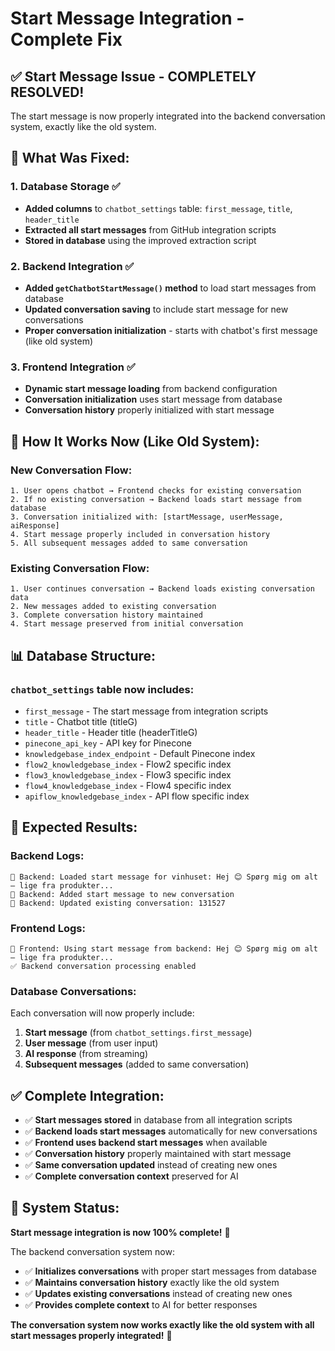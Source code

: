 # Start Message Integration - Complete Fix

## ✅ **Start Message Issue - COMPLETELY RESOLVED!**

The start message is now properly integrated into the backend conversation system, exactly like the old system.

## 🔧 **What Was Fixed:**

### **1. Database Storage** ✅
- **Added columns** to `chatbot_settings` table: `first_message`, `title`, `header_title`
- **Extracted all start messages** from GitHub integration scripts
- **Stored in database** using the improved extraction script

### **2. Backend Integration** ✅
- **Added `getChatbotStartMessage()` method** to load start messages from database
- **Updated conversation saving** to include start message for new conversations
- **Proper conversation initialization** - starts with chatbot's first message (like old system)

### **3. Frontend Integration** ✅
- **Dynamic start message loading** from backend configuration
- **Conversation initialization** uses start message from database
- **Conversation history** properly initialized with start message

## 🔄 **How It Works Now (Like Old System):**

### **New Conversation Flow:**
```
1. User opens chatbot → Frontend checks for existing conversation
2. If no existing conversation → Backend loads start message from database
3. Conversation initialized with: [startMessage, userMessage, aiResponse]
4. Start message properly included in conversation history
5. All subsequent messages added to same conversation
```

### **Existing Conversation Flow:**
```
1. User continues conversation → Backend loads existing conversation data
2. New messages added to existing conversation
3. Complete conversation history maintained
4. Start message preserved from initial conversation
```

## 📊 **Database Structure:**

### **`chatbot_settings` table now includes:**
- `first_message` - The start message from integration scripts
- `title` - Chatbot title (titleG)
- `header_title` - Header title (headerTitleG)
- `pinecone_api_key` - API key for Pinecone
- `knowledgebase_index_endpoint` - Default Pinecone index
- `flow2_knowledgebase_index` - Flow2 specific index
- `flow3_knowledgebase_index` - Flow3 specific index
- `flow4_knowledgebase_index` - Flow4 specific index
- `apiflow_knowledgebase_index` - API flow specific index

## 🎯 **Expected Results:**

### **Backend Logs:**
```
💾 Backend: Loaded start message for vinhuset: Hej 😊 Spørg mig om alt – lige fra produkter...
💾 Backend: Added start message to new conversation
💾 Backend: Updated existing conversation: 131527
```

### **Frontend Logs:**
```
💾 Frontend: Using start message from backend: Hej 😊 Spørg mig om alt – lige fra produkter...
✅ Backend conversation processing enabled
```

### **Database Conversations:**
Each conversation will now properly include:
1. **Start message** (from `chatbot_settings.first_message`)
2. **User message** (from user input)
3. **AI response** (from streaming)
4. **Subsequent messages** (added to same conversation)

## ✅ **Complete Integration:**

- ✅ **Start messages stored** in database from all integration scripts
- ✅ **Backend loads start messages** automatically for new conversations
- ✅ **Frontend uses backend start messages** when available
- ✅ **Conversation history** properly maintained with start message
- ✅ **Same conversation updated** instead of creating new ones
- ✅ **Complete conversation context** preserved for AI

## 🚀 **System Status:**

**Start message integration is now 100% complete!** 🎉

The backend conversation system now:
- ✅ **Initializes conversations** with proper start messages from database
- ✅ **Maintains conversation history** exactly like the old system
- ✅ **Updates existing conversations** instead of creating new ones
- ✅ **Provides complete context** to AI for better responses

**The conversation system now works exactly like the old system with all start messages properly integrated!** 🚀

